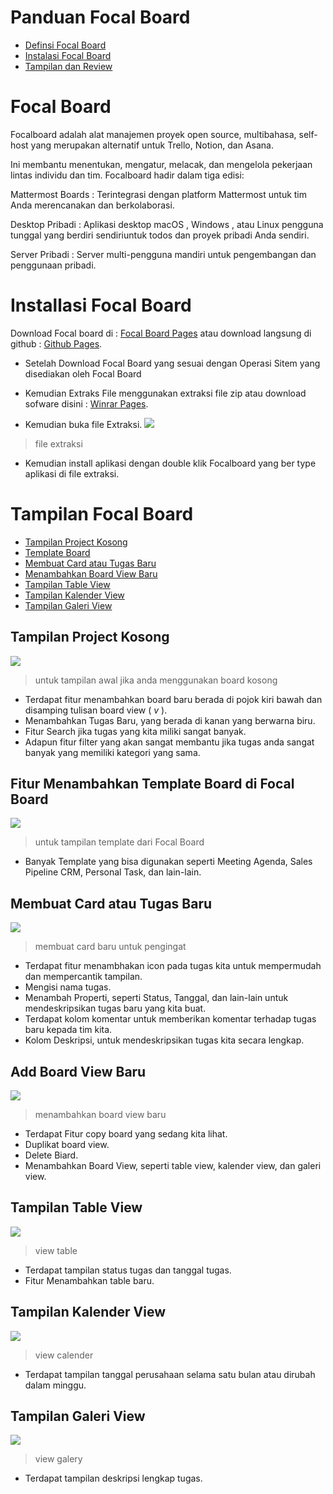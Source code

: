 # Panduan Focal Board
- [Definsi Focal Board](https://github.com/AhmadWahyuu/focalboard-ProjectManagement#focal-board)
- [Instalasi Focal Board](https://github.com/AhmadWahyuu/focalboard-ProjectManagement#installasi-focal-board)
- [Tampilan dan Review](https://github.com/AhmadWahyuu/focalboard-ProjectManagement#tampilan-focal-board)



# Focal Board
Focalboard adalah alat manajemen proyek open source, multibahasa, self-host yang merupakan alternatif untuk Trello, Notion, dan Asana.

Ini membantu menentukan, mengatur, melacak, dan mengelola pekerjaan lintas individu dan tim. Focalboard hadir dalam tiga edisi:

Mattermost Boards : Terintegrasi dengan platform Mattermost untuk tim Anda merencanakan dan berkolaborasi.

Desktop Pribadi : Aplikasi desktop macOS , Windows , atau Linux pengguna tunggal yang berdiri sendiriuntuk todos dan proyek pribadi Anda sendiri.

Server Pribadi : Server multi-pengguna mandiri untuk pengembangan dan penggunaan pribadi.



# Installasi Focal Board

Download Focal board di : [Focal Board Pages](https://www.focalboard.com/download/) atau download langsung di github : [Github Pages](https://github.com/mattermost/focalboard).

- Setelah Download Focal Board yang sesuai dengan Operasi Sitem yang disediakan oleh Focal Board

- Kemudian Extraks File menggunakan extraksi file zip atau download sofware disini : [Winrar Pages](https://www.win-rar.com/predownload.html?&L=0).

- Kemudian buka file Extraksi.
![](https://github.com/AhmadWahyuu/focalboard-ProjectManagement/blob/21ae67b8657570e402e3c58b6f427e21cdfa11ec/img/file-extract.png)
> file extraksi
- Kemudian install aplikasi dengan double klik Focalboard yang ber type aplikasi di file extraksi.



# Tampilan Focal Board

- [Tampilan Project Kosong](https://github.com/AhmadWahyuu/focalboard-ProjectManagement#tampilan-project-kosong)
- [Template Board](https://github.com/AhmadWahyuu/focalboard-ProjectManagement#fitur-menambahkan-template-board-di-focal-board)
- [Membuat Card atau Tugas Baru](https://github.com/AhmadWahyuu/focalboard-ProjectManagement#membuat-card-atau-tugas-baru)
- [Menambahkan Board View Baru](https://github.com/AhmadWahyuu/focalboard-ProjectManagement#add-board-view-baru)
- [Tampilan Table View](https://github.com/AhmadWahyuu/focalboard-ProjectManagement#tampilan-table-view)
- [Tampilan Kalender View](https://github.com/AhmadWahyuu/focalboard-ProjectManagement#tampilan-kalender-view)
- [Tampilan Galeri View](https://github.com/AhmadWahyuu/focalboard-ProjectManagement#tampilan-galeri-view)

## Tampilan Project Kosong

![](https://github.com/AhmadWahyuu/focalboard-ProjectManagement/blob/21ae67b8657570e402e3c58b6f427e21cdfa11ec/img/tampilan-awal.png)

> untuk tampilan awal jika anda menggunakan board kosong
- Terdapat fitur menambahkan board baru berada di pojok kiri bawah dan disamping tulisan board view ( _v_ ).
- Menambahkan Tugas Baru, yang berada di kanan yang berwarna biru.
- Fitur Search jika tugas yang kita miliki sangat banyak.
- Adapun fitur filter yang akan sangat membantu jika tugas anda sangat banyak yang memiliki kategori yang sama.  

## Fitur Menambahkan Template Board di Focal Board

![](https://github.com/AhmadWahyuu/focalboard-ProjectManagement/blob/21ae67b8657570e402e3c58b6f427e21cdfa11ec/img/template-focalboard.png)

> untuk tampilan template dari Focal Board
- Banyak Template yang bisa digunakan seperti Meeting Agenda, Sales Pipeline CRM, Personal Task, dan lain-lain.

## Membuat Card atau Tugas Baru

![](https://github.com/AhmadWahyuu/focalboard-ProjectManagement/blob/21ae67b8657570e402e3c58b6f427e21cdfa11ec/img/membuat%20card.png)

> membuat card baru untuk pengingat
- Terdapat fitur menambhakan icon pada tugas kita untuk mempermudah dan mempercantik tampilan.
- Mengisi nama tugas.
- Menambah Properti, seperti Status, Tanggal, dan lain-lain untuk mendeskripsikan tugas baru yang kita buat.
- Terdapat kolom komentar untuk memberikan komentar terhadap tugas baru kepada tim kita.
- Kolom Deskripsi, untuk mendeskripsikan tugas kita secara lengkap.

## Add Board View Baru

![](https://github.com/AhmadWahyuu/focalboard-ProjectManagement/blob/21ae67b8657570e402e3c58b6f427e21cdfa11ec/img/add%20view.png)

> menambahkan board view baru
- Terdapat Fitur copy board yang sedang kita lihat.
- Duplikat board view.
- Delete Biard.
- Menambahkan Board View, seperti table view, kalender view, dan galeri view.

## Tampilan Table View

![](https://github.com/AhmadWahyuu/focalboard-ProjectManagement/blob/21ae67b8657570e402e3c58b6f427e21cdfa11ec/img/view_table.png)

> view table
- Terdapat tampilan status tugas dan tanggal tugas.
- Fitur Menambahkan table baru.

## Tampilan Kalender View

![](https://github.com/AhmadWahyuu/focalboard-ProjectManagement/blob/21ae67b8657570e402e3c58b6f427e21cdfa11ec/img/view_calender.png)

> view calender
- Terdapat tampilan tanggal perusahaan selama satu bulan atau dirubah dalam minggu.

## Tampilan Galeri View

![](https://github.com/AhmadWahyuu/focalboard-ProjectManagement/blob/21ae67b8657570e402e3c58b6f427e21cdfa11ec/img/galery_view.png)

> view galery
- Terdapat tampilan deskripsi lengkap tugas.
